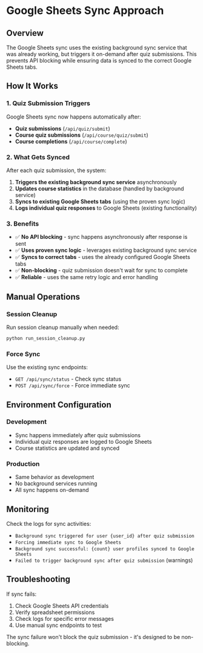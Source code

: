 # Google Sheets Sync Approach

## Overview

The Google Sheets sync uses the existing background sync service that was already working, but triggers it on-demand after quiz submissions. This prevents API blocking while ensuring data is synced to the correct Google Sheets tabs.

## How It Works

### 1. Quiz Submission Triggers
Google Sheets sync now happens automatically after:
- **Quiz submissions** (`/api/quiz/submit`)
- **Course quiz submissions** (`/api/course/quiz/submit`) 
- **Course completions** (`/api/course/complete`)

### 2. What Gets Synced
After each quiz submission, the system:
1. **Triggers the existing background sync service** asynchronously
2. **Updates course statistics** in the database (handled by background service)
3. **Syncs to existing Google Sheets tabs** (using the proven sync logic)
4. **Logs individual quiz responses** to Google Sheets (existing functionality)

### 3. Benefits
- ✅ **No API blocking** - sync happens asynchronously after response is sent
- ✅ **Uses proven sync logic** - leverages existing background sync service
- ✅ **Syncs to correct tabs** - uses the already configured Google Sheets tabs
- ✅ **Non-blocking** - quiz submission doesn't wait for sync to complete
- ✅ **Reliable** - uses the same retry logic and error handling

## Manual Operations

### Session Cleanup
Run session cleanup manually when needed:
```bash
python run_session_cleanup.py
```

### Force Sync
Use the existing sync endpoints:
- `GET /api/sync/status` - Check sync status
- `POST /api/sync/force` - Force immediate sync

## Environment Configuration

### Development
- Sync happens immediately after quiz submissions
- Individual quiz responses are logged to Google Sheets
- Course statistics are updated and synced

### Production
- Same behavior as development
- No background services running
- All sync happens on-demand

## Monitoring

Check the logs for sync activities:
- `Background sync triggered for user {user_id} after quiz submission`
- `Forcing immediate sync to Google Sheets`
- `Background sync successful: {count} user profiles synced to Google Sheets`
- `Failed to trigger background sync after quiz submission` (warnings)

## Troubleshooting

If sync fails:
1. Check Google Sheets API credentials
2. Verify spreadsheet permissions
3. Check logs for specific error messages
4. Use manual sync endpoints to test

The sync failure won't block the quiz submission - it's designed to be non-blocking. 